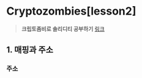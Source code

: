 # **Cryptozombies[lesson2]**

> **크립토좀비로 솔리디티 공부하기** [링크](https://cryptozombies.io)

## **1. 매핑과 주소**

### **주소**